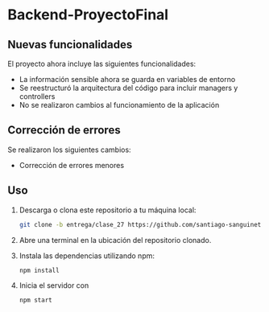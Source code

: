 # Backend-ProyectoFinal
## Nuevas funcionalidades

El proyecto ahora incluye las siguientes funcionalidades:

- La información sensible ahora se guarda en variables de entorno
- Se reestructuró la arquitectura del código para incluir managers y controllers
- No se realizaron cambios al funcionamiento de la aplicación
## Corrección de errores

Se realizaron los siguientes cambios:

- Corrección de errores menores

## Uso

1. Descarga o clona este repositorio a tu máquina local:
   ```bash
   git clone -b entrega/clase_27 https://github.com/santiago-sanguinetti/Backend-ProyectoFinal.git
   ```
2. Abre una terminal en la ubicación del repositorio clonado.
   
3. Instala las dependencias utilizando npm:
   ```bash
   npm install
   ```
4. Inicia el servidor con 
   ```bash
   npm start
   ```
